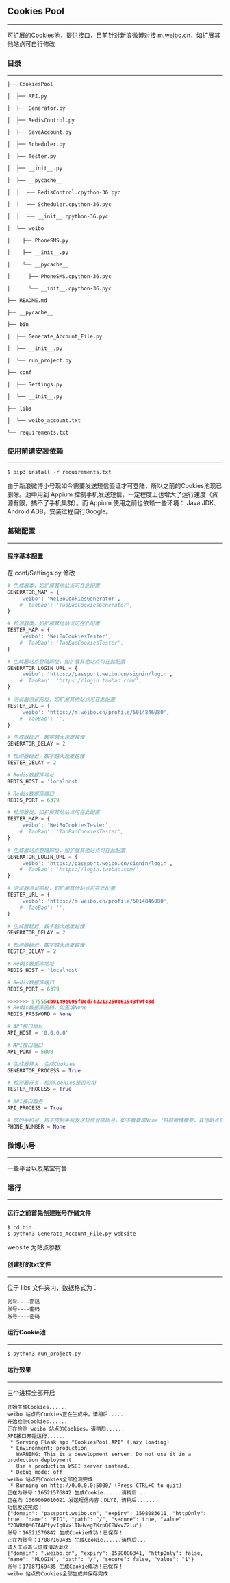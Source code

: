 ## Cookies Pool

------

可扩展的Cookies池，提供接口，目前针对新浪微博对接 [m.weibo.cn](m.weibo.cn)，如扩展其他站点可自行修改




### 目录

------

```
├── CookiesPool

│  ├── API.py

│  ├── Generator.py

│  ├── RedisControl.py

│  ├── SaveAccount.py

│  ├── Scheduler.py

│  ├── Tester.py

│  ├── __init__.py

│  ├── __pycache__

│  │  ├── RedisControl.cpython-36.pyc

│  │  ├── Scheduler.cpython-36.pyc

│  │  └── __init__.cpython-36.pyc

│  └── weibo

│    ├── PhoneSMS.py

│    ├── __init__.py

│    └── __pycache__

│      ├── PhoneSMS.cpython-36.pyc

│      └── __init__.cpython-36.pyc

├── README.md

├── __pycache__

├── bin

│  ├── Generate_Account_File.py

│  ├── __init__.py

│  └── run_project.py

├── conf

│  ├── Settings.py

│  └── __init__.py

├── libs

│  └── weibo_account.txt

└── requirements.txt
```



### 使用前请安装依赖

------

```shell
$ pip3 install -r requirements.txt
```

由于新浪微博小号现如今需要发送短信验证才可登陆，所以之前的Cookies池现已删除。池中用到 Appium 控制手机发送短信，一定程度上也增大了运行速度（资源有限，搞不了手机集群）。而 Appium 使用之前也依赖一些环境： Java JDK、Android ADB，安装过程自行Google。



### 基础配置

------

#### 程序基本配置

在 conf/Settings.py 修改

```python
# 生成器类，如扩展其他站点可在此配置
GENERATOR_MAP = {
    'weibo': 'WeiBoCookiesGenerator',
    # 'taobao': 'TaoBaoCookiesGenerator',
}

# 检测器类，如扩展其他站点可在此配置
TESTER_MAP = {
    'weibo': 'WeiBoCookiesTester',
    # 'TaoBao': 'TaoBaoCookiesTester',
}

# 生成器站点登陆网址，如扩展其他站点可在此配置
GENERATOR_LOGIN_URL = {
    'weibo': 'https://passport.weibo.cn/signin/login',
    # 'TaoBao': 'https://login.taobao.com/',
}

# 测试器测试网址，如扩展其他站点可在此配置
TESTER_URL = {
    'weibo': 'https://m.weibo.cn/profile/5014846080',
    # 'TaoBao': '',
}

# 生成器延迟，数字越大速度越慢
GENERATOR_DELAY = 2

# 检测器延迟，数字越大速度越慢
TESTER_DELAY = 2

# Redis数据库地址
REDIS_HOST = 'localhost'

# Redis数据库端口
REDIS_PORT = 6379

# 检测器类，如扩展其他站点可在此配置
TESTER_MAP = {
    'weibo': 'WeiBoCookiesTester',
    # 'TaoBao': 'TaoBaoCookiesTester',
}

# 生成器站点登陆网址，如扩展其他站点可在此配置
GENERATOR_LOGIN_URL = {
    'weibo': 'https://passport.weibo.cn/signin/login',
    # 'TaoBao': 'https://login.taobao.com/',
}

# 测试器测试网址，如扩展其他站点可在此配置
TESTER_URL = {
    'weibo': 'https://m.weibo.cn/profile/5014846080',
    # 'TaoBao': '',
}

# 生成器延迟，数字越大速度越慢
GENERATOR_DELAY = 2

# 检测器延迟，数字越大速度越慢
TESTER_DELAY = 2

# Redis数据库地址
REDIS_HOST = 'localhost'

# Redis数据库端口
REDIS_PORT = 6379

>>>>>>> 57555cb0149e095f0cd742213250b61943f9f48d
# Redis数据库密码，如无填None
REDIS_PASSWORD = None

# API接口地址
API_HOST = '0.0.0.0'

# API接口端口
API_PORT = 5000

# 生成器开关，生成Cookies
GENERATOR_PROCESS = True

# 检测器开关，检测Cookies是否可用
TESTER_PROCESS = True

# API接口服务
API_PROCESS = True

# 您的手机号，用于控制手机发送短信登陆账号，如不需要填None（目前微博需要，其他站点自行斟酌）
PHONE_NUMBER = None
```



### 微博小号

------

一些平台以及某宝有售



### 运行

------

#### 运行之前首先创建账号存储文件

```shell
$ cd bin
$ python3 Generate_Account_File.py website
```

website 为站点参数



#### 创建好的txt文件

------

位于 libs 文件夹内，数据格式为：

```
账号----密码
账号----密码
账号----密码
```



#### 运行Cookie池

------

```shell
$ python3 run_project.py
```


#### 运行效果

------

三个进程全部开启

```
开始生成Cookies......
weibo 站点的Cookies正在生成中，请稍后......
开始检测Cookies......
正在检测 weibo 站点的Cookies，请稍后......
API接口开始运行......
 * Serving Flask app "CookiesPool.API" (lazy loading)
 * Environment: production
   WARNING: This is a development server. Do not use it in a production deployment.
   Use a production WSGI server instead.
 * Debug mode: off
weibo 站点的Cookies全部检测完成
 * Running on http://0.0.0.0:5000/ (Press CTRL+C to quit)
正在为账号：16521576842 生成Cookie......请稍后...
正在向 1069009010021 发送短信内容：DLYZ，请稍后......
短信发送完成！
{"domain": "passport.weibo.cn", "expiry": 1598083611, "httpOnly": true, "name": "FID", "path": "/", "secure": true, "value": "2OWRfQM6TAAPfyvIq8VxlThHveg7KrpQCBWxvZ2lu"}
账号：16521576842 生成Cookie成功！已保存！
正在为账号：17087169435 生成Cookie......请稍后...
请人工点击认证或滑动滑块
{"domain": ".weibo.cn", "expiry": 1598086341, "httpOnly": false, "name": "MLOGIN", "path": "/", "secure": false, "value": "1"}
账号：17087169435 生成Cookie成功！已保存！
weibo 站点的Cookies全部生成并保存完成
```
